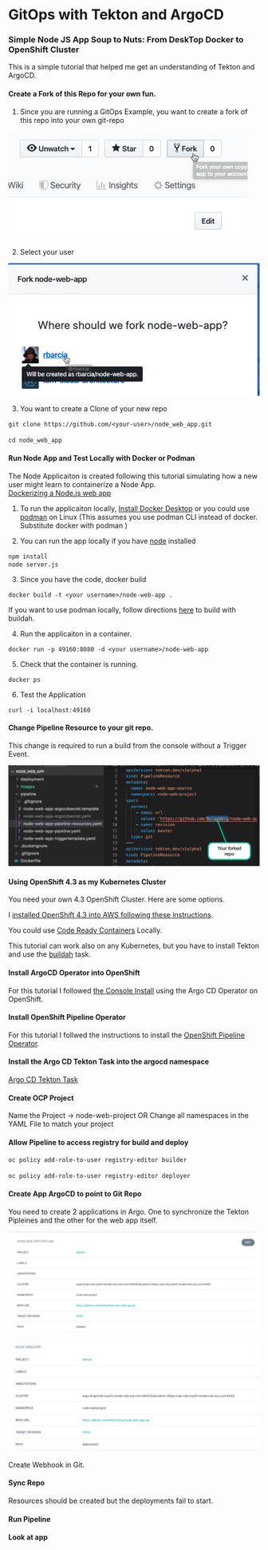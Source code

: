 # GitOps with Tekton and ArgoCD
### Simple Node JS App Soup to Nuts: From DeskTop Docker to OpenShift Cluster

This is a simple tutorial that helped me get an understanding of Tekton and ArgoCD.  

#### Create a Fork of this Repo for your own fun.


1. Since you are running a GitOps Example, you want to create a fork of this repo into your own git-repo

![alt fork-repo](images/fork-repo.png)

2. Select your user 

![alt fork-repo-2](images/fork-repo-2.png)

3. You want to create a Clone of your new repo
```
git clone https://github.com/<your-user>/node_web_app.git

cd node_web_app
```

#### Run Node App and Test Locally with Docker or Podman 

The Node Applicaiton is created following this tutorial simulating how a new user might learn to containerize a Node App.  
[Dockerizing a Node.js web app](https://nodejs.org/fr/docs/guides/nodejs-docker-webapp/)

1. To run the applicaiton locally, [Install Docker Desktop](https://www.docker.com/products/docker-desktop) or you could use [podman](https://podman.io/) on Linux (This assumes you use podman CLI instead of docker.  Substitute docker <command> with podman <command>)

2. You can run the app locally if you have [node](https://nodejs.org/en/) installed

```
npm install 
node server.js

```



3. Since you have the code, docker build



```
docker build -t <your username>/node-web-app .
```
If you want to use podman locally, follow directions [here](https://developers.redhat.com/blog/2019/09/13/develop-with-node-js-in-a-container-on-red-hat-enterprise-linux/) to build with buildah.


4. Run the applicaiton in a container.
```
docker run -p 49160:8080 -d <your username>/node-web-app

```

5. Check that the container is running.
```
docker ps
```

6. Test the Application 

```
curl -i localhost:49160

```
#### Change Pipeline Resource to your git repo.

This change is required to run a build from the console without a Trigger Event.  

![alt fork-repo](images/pipeline-resource-fork.png)

#### Using OpenShift 4.3 as my Kubernetes Cluster 

You need your own 4.3 OpenShift Cluster.  Here are some options.  

I [installed OpenShift 4.3 into AWS following these instructions](https://docs.openshift.com/container-platform/4.3/installing/installing_aws/installing-aws-account.html).

You could use [Code Ready Containers](https://cloud.redhat.com/openshift/install/crc/installer-provisioned?intcmp=7013a000002CtetAAC) Locally.  

This tutorial can work also on any Kubernetes, but you have to install Tekton and use the [buildah](https://github.com/tektoncd/catalog/tree/v1beta1/buildah) task.  

#### Install ArgoCD Operator into OpenShift 

For this tutorial I followed [the Console Install](https://argocd-operator.readthedocs.io/en/latest/install/openshift/) using the Argo CD Operator on OpenShift.  

#### Install OpenShift Pipeline Operator 

For this tutorial I follwed the instructions to install the [OpenShift Pipeline Operator](https://openshift.github.io/pipelines-docs/docs/0.10.5/assembly_installing-pipelines.html).

#### Install the Argo CD Tekton Task into the argocd namespace

[Argo CD Tekton Task](https://github.com/tektoncd/catalog/tree/v1beta1/argocd)

#### Create OCP Project 
Name the Project -> node-web-project
OR Change all namespaces in the YAML File to match your project 

#### Allow Pipeline to access registry for build and deploy
```
oc policy add-role-to-user registry-editor builder

oc policy add-role-to-user registry-editor deployer
```

#### Create App ArgoCD to point to Git Repo 

You need to create 2 applications in Argo.  One to synchronize the Tekton Pipleines and the other for the web app itself.  

![alt argo-pipeline](images/argo-node-web-pipeline.png)


![alt argo-web-app](images/argo-node-web-app.png)

Create Webhook in Git.  

#### Sync Repo 
Resources should be created but the deployments fail to start.  



#### Run Pipeline 

#### Look at app 




